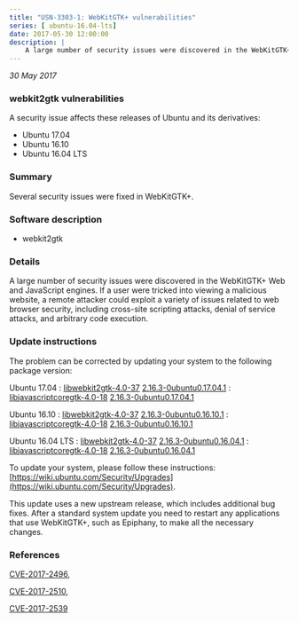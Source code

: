 ```yaml
---
title: "USN-3303-1: WebKitGTK+ vulnerabilities"
series: [ ubuntu-16.04-lts]
date: 2017-05-30 12:00:00
description: |
    A large number of security issues were discovered in the WebKitGTK+ Web and JavaScript engines. If a user were tricked into viewing a malicious website, a remote attacker could exploit a variety of issues related to web browser security, including cross-site scripting attacks, denial of service attacks, and arbitrary code execution. 
--- 
```

 
 

*30 May 2017*

### webkit2gtk vulnerabilities

A security issue affects these releases of Ubuntu and its derivatives:

* Ubuntu 17.04
* Ubuntu 16.10
* Ubuntu 16.04 LTS

### Summary

Several security issues were fixed in WebKitGTK+. 

### Software description

* webkit2gtk 

### Details

A large number of security issues were discovered in the WebKitGTK+ Web and JavaScript engines. If a user were tricked into viewing a malicious website, a remote attacker could exploit a variety of issues related to web browser security, including cross-site scripting attacks, denial of service attacks, and arbitrary code execution. 

### Update instructions

The problem can be corrected by updating your system to the following package version:

Ubuntu 17.04
 : [libwebkit2gtk-4.0-37](https://launchpad.net/ubuntu/+source/webkit2gtk) <span> [2.16.3-0ubuntu0.17.04.1](https://launchpad.net/ubuntu/+source/webkit2gtk/2.16.3-0ubuntu0.17.04.1) </span> 
 : [libjavascriptcoregtk-4.0-18](https://launchpad.net/ubuntu/+source/webkit2gtk) <span> [2.16.3-0ubuntu0.17.04.1](https://launchpad.net/ubuntu/+source/webkit2gtk/2.16.3-0ubuntu0.17.04.1) </span> 

Ubuntu 16.10
 : [libwebkit2gtk-4.0-37](https://launchpad.net/ubuntu/+source/webkit2gtk) <span> [2.16.3-0ubuntu0.16.10.1](https://launchpad.net/ubuntu/+source/webkit2gtk/2.16.3-0ubuntu0.16.10.1) </span> 
 : [libjavascriptcoregtk-4.0-18](https://launchpad.net/ubuntu/+source/webkit2gtk) <span> [2.16.3-0ubuntu0.16.10.1](https://launchpad.net/ubuntu/+source/webkit2gtk/2.16.3-0ubuntu0.16.10.1) </span> 

Ubuntu 16.04 LTS
 : [libwebkit2gtk-4.0-37](https://launchpad.net/ubuntu/+source/webkit2gtk) <span> [2.16.3-0ubuntu0.16.04.1](https://launchpad.net/ubuntu/+source/webkit2gtk/2.16.3-0ubuntu0.16.04.1) </span> 
 : [libjavascriptcoregtk-4.0-18](https://launchpad.net/ubuntu/+source/webkit2gtk) <span> [2.16.3-0ubuntu0.16.04.1](https://launchpad.net/ubuntu/+source/webkit2gtk/2.16.3-0ubuntu0.16.04.1) </span> 

To update your system, please follow these instructions: [https://wiki.ubuntu.com/Security/Upgrades](https://wiki.ubuntu.com/Security/Upgrades).

This update uses a new upstream release, which includes additional bug fixes. After a standard system update you need to restart any applications that use WebKitGTK+, such as Epiphany, to make all the necessary changes. 

### References

 
 [CVE-2017-2496](http://people.ubuntu.com/~ubuntu-security/cve/CVE-2017-2496), 

 [CVE-2017-2510](http://people.ubuntu.com/~ubuntu-security/cve/CVE-2017-2510), 

 [CVE-2017-2539](http://people.ubuntu.com/~ubuntu-security/cve/CVE-2017-2539)
 

